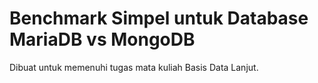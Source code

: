 # Benchmark Simpel untuk Database MariaDB vs MongoDB

Dibuat untuk memenuhi tugas mata kuliah Basis Data Lanjut.
